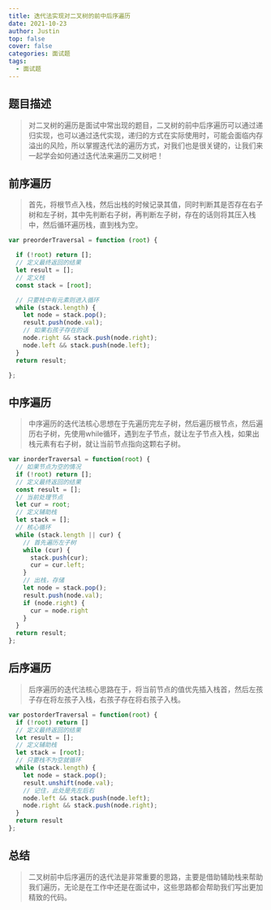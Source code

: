 ```yaml
---
title: 迭代法实现对二叉树的前中后序遍历
date: 2021-10-23
author: Justin
top: false
cover: false
categories: 面试题
tags:
  - 面试题
---
```

## 题目描述
>对二叉树的遍历是面试中常出现的题目，二叉树的前中后序遍历可以通过递归实现，也可以通过迭代实现，递归的方式在实际使用时，可能会面临内存溢出的风险，所以掌握迭代法的遍历方式，对我们也是很关键的，让我们来一起学会如何通过迭代法来遍历二叉树吧！

## 前序遍历
>首先，将根节点入栈，然后出栈的时候记录其值，同时判断其是否存在右子树和左子树，其中先判断右子树，再判断左子树，存在的话则将其压入栈中，然后循环遍历栈，直到栈为空。

```js
var preorderTraversal = function (root) {

  if (!root) return [];
  // 定义最终返回的结果
  let result = [];
  // 定义栈
  const stack = [root];

  // 只要栈中有元素则进入循环
  while (stack.length) {
    let node = stack.pop();
    result.push(node.val);
    // 如果右孩子存在的话
    node.right && stack.push(node.right);
    node.left && stack.push(node.left);
  }
  return result;

};
```

## 中序遍历
>中序遍历的迭代法核心思想在于先遍历完左子树，然后遍历根节点，然后遍历右子树，先使用while循环，遇到左子节点，就让左子节点入栈，如果出栈元素有右子树，就让当前节点指向这颗右子树。

```js
var inorderTraversal = function(root) {
  // 如果节点为空的情况
  if (!root) return [];
  // 定义最终返回的结果
  const result = [];
  // 当前处理节点
  let cur = root;
  // 定义辅助栈
  let stack = [];
  // 核心循环
  while (stack.length || cur) {
    // 首先遍历左子树
    while (cur) {
      stack.push(cur);
      cur = cur.left;
    }
    // 出栈，存储
    let node = stack.pop();
    result.push(node.val);
    if (node.right) {
      cur = node.right
    }
  }
  return result;
};
```

## 后序遍历
>后序遍历的迭代法核心思路在于，将当前节点的值优先插入栈首，然后左孩子存在将左孩子入栈，右孩子存在将右孩子入栈。

```js
var postorderTraversal = function(root) {
  if (!root) return []
  // 定义最终返回的结果
  let result = [];
  // 定义辅助栈
  let stack = [root];
  // 只要栈不为空就循环
  while (stack.length) {
    let node = stack.pop();
    result.unshift(node.val);
    // 记住，此处是先左后右
    node.left && stack.push(node.left);
    node.right && stack.push(node.right);
  }
  return result
};
```

## 总结
>二叉树前中后序遍历的迭代法是非常重要的思路，主要是借助辅助栈来帮助我们遍历，无论是在工作中还是在面试中，这些思路都会帮助我们写出更加精致的代码。


